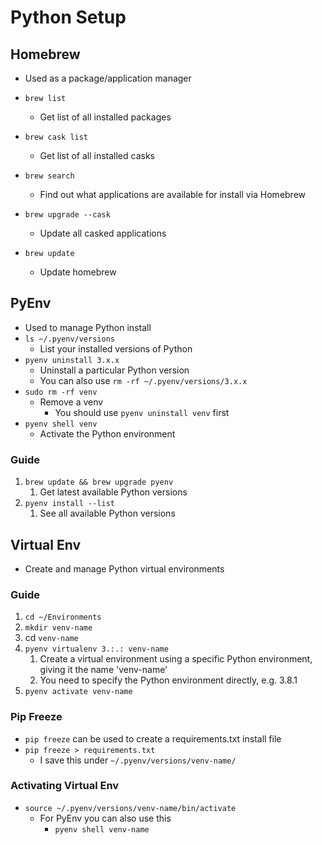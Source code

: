 # Python Setup

## Homebrew
- Used as a package/application manager

- `brew list`
	- Get list of all installed packages
- `brew cask list`
	- Get list of all installed casks
- `brew search`
	- Find out what applications are available for install via Homebrew
- `brew upgrade --cask`
	- Update all casked applications
- `brew update`
	- Update homebrew

## PyEnv
- Used to manage Python install
- `ls ~/.pyenv/versions`
	- List your installed versions of Python
- `pyenv uninstall 3.x.x`
	- Uninstall a particular Python version
	- You can also use `rm -rf ~/.pyenv/versions/3.x.x`
- `sudo rm -rf venv`
	- Remove a venv
		- You should use `pyenv uninstall venv` first
- `pyenv shell venv`
	- Activate the Python environment

### Guide
1. `brew update && brew upgrade pyenv`
	1. Get latest available Python versions
2. `pyenv install --list`
	1. See all available Python versions

## Virtual Env
- Create and manage Python virtual environments

### Guide
1. `cd ~/Environments`
2. `mkdir venv-name`
3. cd `venv-name`
4. `pyenv virtualenv 3.:.: venv-name`
	1. Create a virtual environment using a specific Python environment, giving it the name 'venv-name'
	2. You need to specify the Python environment directly, e.g. 3.8.1
5. `pyenv activate venv-name`

### Pip Freeze
- `pip freeze` can be used to create a requirements.txt install file
- `pip freeze > requirements.txt`
	- I save this under `~/.pyenv/versions/venv-name/`

### Activating Virtual Env
- `source ~/.pyenv/versions/venv-name/bin/activate`
	- For PyEnv you can also use this
		- `pyenv shell venv-name`

